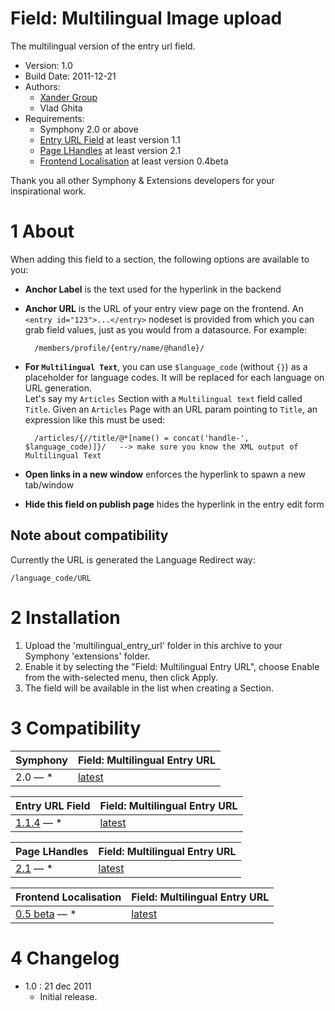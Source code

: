 Field: Multilingual Image upload
==============

The multilingual version of the entry url field.

* Version: 1.0
* Build Date: 2011-12-21
* Authors:
	- [Xander Group](http://www.xanderadvertising.com)
	- Vlad Ghita
* Requirements:
	- Symphony 2.0 or above
	- [Entry URL Field](https://github.com/vlad-ghita/image_upload) at least version 1.1
	- [Page LHandles](https://github.com/vlad-ghita/page_lhandles) at least version 2.1
	- [Frontend Localisation](https://github.com/vlad-ghita/frontend_localisation) at least version 0.4beta

Thank you all other Symphony & Extensions developers for your inspirational work.



# 1 About #

When adding this field to a section, the following options are available to you:

* **Anchor Label** is the text used for the hyperlink in the backend
* **Anchor URL** is the URL of your entry view page on the frontend. An `<entry id="123">...</entry>` nodeset is provided from which you can grab field values, just as you would from a datasource. For example:

		/members/profile/{entry/name/@handle}/

* **For `Multilingual Text`**, you can use `$language_code` (without `{}`) as a placeholder for language codes. It will be replaced for each language on URL generation.<br />
Let's say my `Articles` Section with a `Multilingual text` field called `Title`. Given an `Articles` Page with an URL param pointing to `Title`, an expression like this must be used:

		/articles/{//title/@*[name() = concat('handle-', $language_code)]}/   --> make sure you know the XML output of Multilingual Text

* **Open links in a new window** enforces the hyperlink to spawn a new tab/window
* **Hide this field on publish page** hides the hyperlink in the entry edit form



## Note about compatibility ##

Currently the URL is generated the Language Redirect way:

    /language_code/URL



# 2 Installation #
 
1. Upload the 'multilingual_entry_url' folder in this archive to your Symphony 'extensions' folder.
2. Enable it by selecting the "Field: Multilingual Entry URL", choose Enable from the with-selected menu, then click Apply.
3. The field will be available in the list when creating a Section.



# 3 Compatibility #

   Symphony | Field: Multilingual Entry URL
------------|----------------
2.0 — *     | [latest](https://github.com/vlad-ghita/multilingual_entry_url)

Entry URL Field | Field: Multilingual Entry URL
----------------|----------------
[1.1.4](https://github.com/vlad-ghita/image_upload) — *     | [latest](https://github.com/vlad-ghita/multilingual_entry_url)

  Page LHandles | Field: Multilingual Entry URL
----------------|----------------
  [2.1](https://github.com/vlad-ghita/page_lhandles) — *     | [latest](https://github.com/vlad-ghita/multilingual_entry_url)
  
Frontend Localisation | Field: Multilingual Entry URL
----------------------|----------------
    [0.5 beta](https://github.com/vlad-ghita/frontend_localisation) — *     | [latest](https://github.com/vlad-ghita/multilingual_entry_url)




# 4 Changelog #

- 1.0 : 21 dec 2011
    * Initial release.